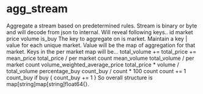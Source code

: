 # agg_stream
Aggregate a stream based on predetermined rules.
Stream is binary or byte and will decode from json to internal.
Will reveal following keys..
id 
market 
price 
volume 
is_buy
The key to aggregate on is market. Maintain a key | value for each unique market.
Value will be the map of aggregation for that market.
Keys in the per market map will be...
  total_volume +=
  total_price  +=
  mean_price   total_price / per market count
  mean_volume  total_volume / per market count
  volume_weighted_average_price total_price * volume / total_volume
  percentage_buy count_buy / count * 100
  count count += 1
  count_buy if buy { count_buy += 1 }
So overall structure is map[string]map[string]float64{}.
